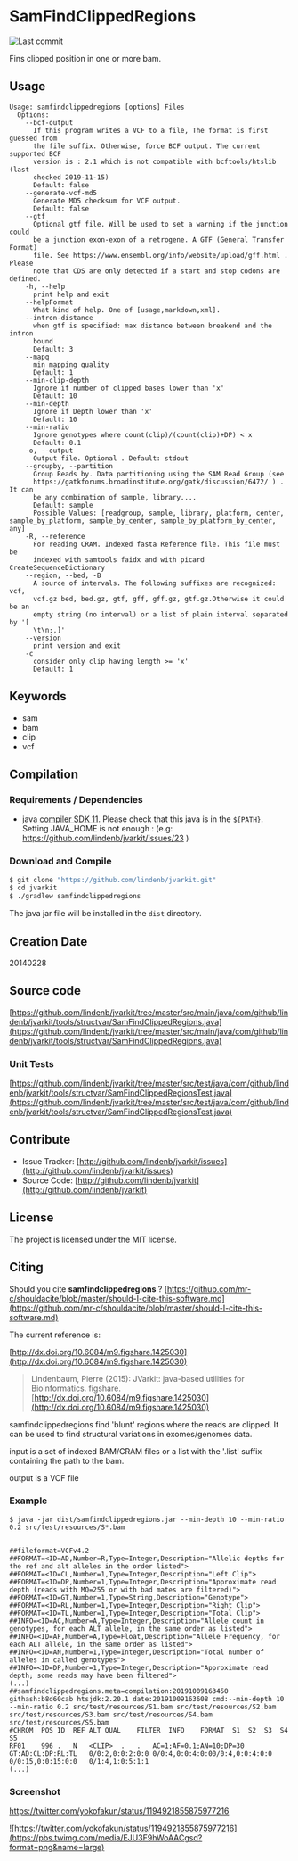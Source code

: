 # SamFindClippedRegions

![Last commit](https://img.shields.io/github/last-commit/lindenb/jvarkit.png)

Fins clipped position in one or more bam. 


## Usage

```
Usage: samfindclippedregions [options] Files
  Options:
    --bcf-output
      If this program writes a VCF to a file, The format is first guessed from 
      the file suffix. Otherwise, force BCF output. The current supported BCF 
      version is : 2.1 which is not compatible with bcftools/htslib (last 
      checked 2019-11-15)
      Default: false
    --generate-vcf-md5
      Generate MD5 checksum for VCF output.
      Default: false
    --gtf
      Optional gtf file. Will be used to set a warning if the junction could 
      be a junction exon-exon of a retrogene. A GTF (General Transfer Format) 
      file. See https://www.ensembl.org/info/website/upload/gff.html . Please 
      note that CDS are only detected if a start and stop codons are defined.
    -h, --help
      print help and exit
    --helpFormat
      What kind of help. One of [usage,markdown,xml].
    --intron-distance
      when gtf is specified: max distance between breakend and the intron 
      bound 
      Default: 3
    --mapq
      min mapping quality
      Default: 1
    --min-clip-depth
      Ignore if number of clipped bases lower than 'x'
      Default: 10
    --min-depth
      Ignore if Depth lower than 'x'
      Default: 10
    --min-ratio
      Ignore genotypes where count(clip)/(count(clip)+DP) < x
      Default: 0.1
    -o, --output
      Output file. Optional . Default: stdout
    --groupby, --partition
      Group Reads by. Data partitioning using the SAM Read Group (see 
      https://gatkforums.broadinstitute.org/gatk/discussion/6472/ ) . It can 
      be any combination of sample, library....
      Default: sample
      Possible Values: [readgroup, sample, library, platform, center, sample_by_platform, sample_by_center, sample_by_platform_by_center, any]
    -R, --reference
      For reading CRAM. Indexed fasta Reference file. This file must be 
      indexed with samtools faidx and with picard CreateSequenceDictionary
    --region, --bed, -B
      A source of intervals. The following suffixes are recognized: vcf, 
      vcf.gz bed, bed.gz, gtf, gff, gff.gz, gtf.gz.Otherwise it could be an 
      empty string (no interval) or a list of plain interval separated by '[ 
      \t\n;,]' 
    --version
      print version and exit
    -c
      consider only clip having length >= 'x'
      Default: 1

```


## Keywords

 * sam
 * bam
 * clip
 * vcf


## Compilation

### Requirements / Dependencies

* java [compiler SDK 11](https://jdk.java.net/11/). Please check that this java is in the `${PATH}`. Setting JAVA_HOME is not enough : (e.g: https://github.com/lindenb/jvarkit/issues/23 )


### Download and Compile

```bash
$ git clone "https://github.com/lindenb/jvarkit.git"
$ cd jvarkit
$ ./gradlew samfindclippedregions
```

The java jar file will be installed in the `dist` directory.


## Creation Date

20140228

## Source code 

[https://github.com/lindenb/jvarkit/tree/master/src/main/java/com/github/lindenb/jvarkit/tools/structvar/SamFindClippedRegions.java](https://github.com/lindenb/jvarkit/tree/master/src/main/java/com/github/lindenb/jvarkit/tools/structvar/SamFindClippedRegions.java)

### Unit Tests

[https://github.com/lindenb/jvarkit/tree/master/src/test/java/com/github/lindenb/jvarkit/tools/structvar/SamFindClippedRegionsTest.java](https://github.com/lindenb/jvarkit/tree/master/src/test/java/com/github/lindenb/jvarkit/tools/structvar/SamFindClippedRegionsTest.java)


## Contribute

- Issue Tracker: [http://github.com/lindenb/jvarkit/issues](http://github.com/lindenb/jvarkit/issues)
- Source Code: [http://github.com/lindenb/jvarkit](http://github.com/lindenb/jvarkit)

## License

The project is licensed under the MIT license.

## Citing

Should you cite **samfindclippedregions** ? [https://github.com/mr-c/shouldacite/blob/master/should-I-cite-this-software.md](https://github.com/mr-c/shouldacite/blob/master/should-I-cite-this-software.md)

The current reference is:

[http://dx.doi.org/10.6084/m9.figshare.1425030](http://dx.doi.org/10.6084/m9.figshare.1425030)

> Lindenbaum, Pierre (2015): JVarkit: java-based utilities for Bioinformatics. figshare.
> [http://dx.doi.org/10.6084/m9.figshare.1425030](http://dx.doi.org/10.6084/m9.figshare.1425030)


samfindclippedregions find 'blunt' regions where the reads are clipped. It can be used to find structural variations in exomes/genomes data.

input is a set of indexed BAM/CRAM files or a list with the '.list' suffix containing the path to the bam.

output is a VCF file


### Example

```
$ java -jar dist/samfindclippedregions.jar --min-depth 10 --min-ratio 0.2 src/test/resources/S*.bam


##fileformat=VCFv4.2
##FORMAT=<ID=AD,Number=R,Type=Integer,Description="Allelic depths for the ref and alt alleles in the order listed">
##FORMAT=<ID=CL,Number=1,Type=Integer,Description="Left Clip">
##FORMAT=<ID=DP,Number=1,Type=Integer,Description="Approximate read depth (reads with MQ=255 or with bad mates are filtered)">
##FORMAT=<ID=GT,Number=1,Type=String,Description="Genotype">
##FORMAT=<ID=RL,Number=1,Type=Integer,Description="Right Clip">
##FORMAT=<ID=TL,Number=1,Type=Integer,Description="Total Clip">
##INFO=<ID=AC,Number=A,Type=Integer,Description="Allele count in genotypes, for each ALT allele, in the same order as listed">
##INFO=<ID=AF,Number=A,Type=Float,Description="Allele Frequency, for each ALT allele, in the same order as listed">
##INFO=<ID=AN,Number=1,Type=Integer,Description="Total number of alleles in called genotypes">
##INFO=<ID=DP,Number=1,Type=Integer,Description="Approximate read depth; some reads may have been filtered">
(...)
##samfindclippedregions.meta=compilation:20191009163450 githash:b8d60cab htsjdk:2.20.1 date:20191009163608 cmd:--min-depth 10 --min-ratio 0.2 src/test/resources/S1.bam src/test/resources/S2.bam src/test/resources/S3.bam src/test/resources/S4.bam src/test/resources/S5.bam
#CHROM	POS	ID	REF	ALT	QUAL	FILTER	INFO	FORMAT	S1	S2	S3	S4	S5
RF01	996	.	N	<CLIP>	.	.	AC=1;AF=0.1;AN=10;DP=30	GT:AD:CL:DP:RL:TL	0/0:2,0:0:2:0:0	0/0:4,0:0:4:0:00/0:4,0:0:4:0:0	0/0:15,0:0:15:0:0	0/1:4,1:0:5:1:1
(...)
```


### Screenshot

https://twitter.com/yokofakun/status/1194921855875977216

![https://twitter.com/yokofakun/status/1194921855875977216](https://pbs.twimg.com/media/EJU3F9hWoAACgsd?format=png&name=large)

